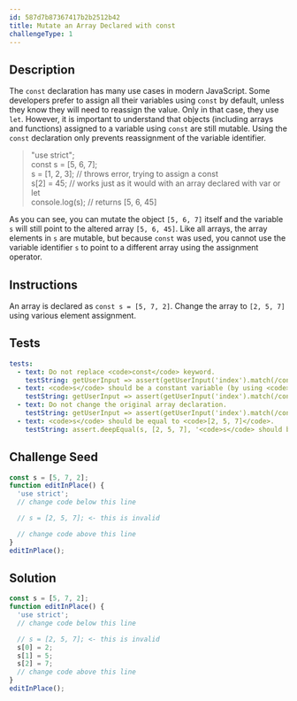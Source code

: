```yaml
---
id: 587d7b87367417b2b2512b42
title: Mutate an Array Declared with const
challengeType: 1
---
```


## Description
<section id='description'>
The <code>const</code> declaration has many use cases in modern JavaScript.
Some developers prefer to assign all their variables using <code>const</code> by default, unless they know they will need to reassign the value. Only in that case, they use <code>let</code>.
However, it is important to understand that objects (including arrays and functions) assigned to a variable using <code>const</code> are still mutable. Using the <code>const</code> declaration only prevents reassignment of the variable identifier.
<blockquote>"use strict";<br>const s = [5, 6, 7];<br>s = [1, 2, 3]; // throws error, trying to assign a const<br>s[2] = 45; // works just as it would with an array declared with var or let<br>console.log(s); // returns [5, 6, 45]</blockquote>
As you can see, you can mutate the object <code>[5, 6, 7]</code> itself and the variable <code>s</code> will still point to the altered array <code>[5, 6, 45]</code>. Like all arrays, the array elements in <code>s</code> are mutable, but because <code>const</code> was used, you cannot use the variable identifier <code>s</code> to point to a different array using the assignment operator.
</section>

## Instructions
<section id='instructions'>
An array is declared as <code>const s = [5, 7, 2]</code>. Change the array to <code>[2, 5, 7]</code> using various element assignment.
</section>

## Tests
<section id='tests'>

```yml
tests:
  - text: Do not replace <code>const</code> keyword.
    testString: getUserInput => assert(getUserInput('index').match(/const/g), 'Do not replace <code>const</code> keyword.');
  - text: <code>s</code> should be a constant variable (by using <code>const</code>).
    testString: getUserInput => assert(getUserInput('index').match(/const\s+s/g), '<code>s</code> should be a constant variable (by using <code>const</code>).');
  - text: Do not change the original array declaration.
    testString: getUserInput => assert(getUserInput('index').match(/const\s+s\s*=\s*\[\s*5\s*,\s*7\s*,\s*2\s*\]\s*;?/g), 'Do not change the original array declaration.');
  - text: <code>s</code> should be equal to <code>[2, 5, 7]</code>.
    testString: assert.deepEqual(s, [2, 5, 7], '<code>s</code> should be equal to <code>[2, 5, 7]</code>.');

```

</section>

## Challenge Seed
<section id='challengeSeed'>

<div id='js-seed'>

```js
const s = [5, 7, 2];
function editInPlace() {
  'use strict';
  // change code below this line

  // s = [2, 5, 7]; <- this is invalid

  // change code above this line
}
editInPlace();
```

</div>



</section>

## Solution
<section id='solution'>

```js
const s = [5, 7, 2];
function editInPlace() {
  'use strict';
  // change code below this line

  // s = [2, 5, 7]; <- this is invalid
  s[0] = 2;
  s[1] = 5;
  s[2] = 7;
  // change code above this line
}
editInPlace();
```
</section>
